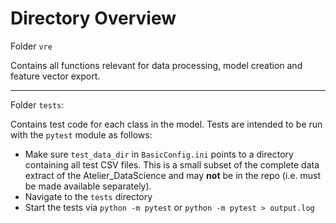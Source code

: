 # Directory Overview

Folder `vre`   

Contains all functions relevant for data processing, model creation and feature vector export.

-----

Folder `tests`:

Contains test code for each class in the model. Tests are intended to be run with the `pytest` module as follows:

- Make sure `test_data_dir` in `BasicConfig.ini` points to a directory containing all test CSV files. This is a small subset of the complete data extract of the Atelier_DataScience
and may **not** be in the repo (i.e. must be made available separately).
- Navigate to the `tests` directory
- Start the tests via `python -m pytest` or `python -m pytest > output.log`

